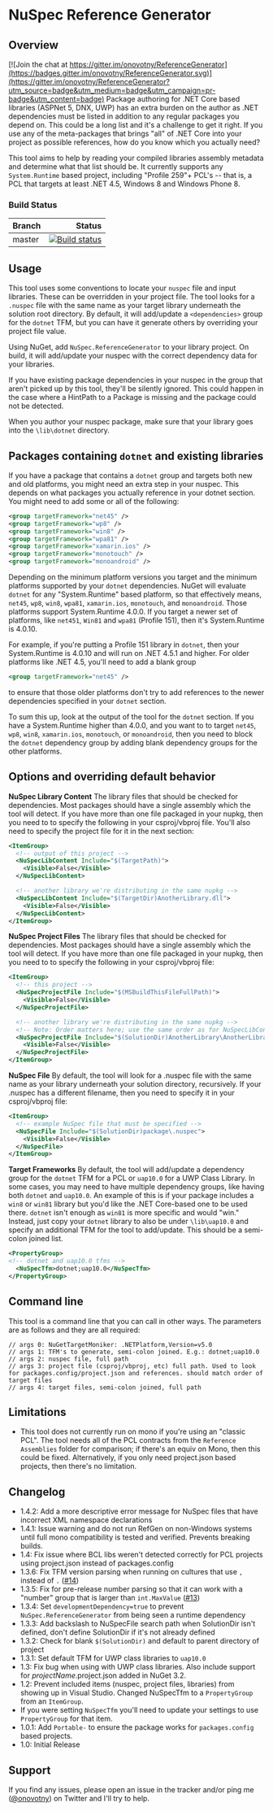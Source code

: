 # NuSpec Reference Generator
## Overview

[![Join the chat at https://gitter.im/onovotny/ReferenceGenerator](https://badges.gitter.im/onovotny/ReferenceGenerator.svg)](https://gitter.im/onovotny/ReferenceGenerator?utm_source=badge&utm_medium=badge&utm_campaign=pr-badge&utm_content=badge)
Package authoring for .NET Core based libraries (ASPNet 5, DNX, UWP) has an extra burden on the author as .NET dependencies must be listed in addition to any regular packages you depend on. This could be a long list and it's a challenge to get it right. If you use any of the meta-packages that brings "all" of .NET Core into your project as possible references, how do you know which you actually need?

This tool aims to help by reading your compiled libraries assembly metadata and determine what that list should be. It currently supports any `System.Runtime` based project, including "Profile 259"+ PCL's -- that is, a PCL that targets at least .NET 4.5, Windows 8 and Windows Phone 8.

### Build Status
|Branch | Status|
|:-------|-------:|
| master |[![Build status](https://ci.appveyor.com/api/projects/status/6h5oj7x2ld4mi6at/branch/master?svg=true)](https://ci.appveyor.com/project/onovotny/referencegenerator/branch/master)|


## Usage
This tool uses some conventions to locate your `nuspec` file and input libraries. These can be overridden in your project file. The tool looks for a `.nuspec` file with the same name as your target library underneath the solution root directory. By default, it will add/update a `<dependencies>` group for the `dotnet` TFM, but you can have it generate others by overriding your project file value.

Using NuGet, add `NuSpec.ReferenceGenerator` to your library project. On build, it will add/update your nuspec with the correct dependency data for your libraries.

If you have existing package dependencies in your nuspec in the group that aren't picked up by this tool, they'll be silently ignored. This could happen in the case where a HintPath to a Package is missing and the package could not be detected.

When you author your nuspec package, make sure that your library goes into the `\lib\dotnet` directory.

## Packages containing `dotnet` and existing libraries
If you have a package that contains a `dotnet` group and targets both new and old platforms, you might need an extra step in your nuspec. This depends on what packages you actually reference in your dotnet section. You might need to add some or all of the following:
```xml
<group targetFramework="net45" />
<group targetFramework="wp8" />
<group targetFramework="win8" />
<group targetFramework="wpa81" />
<group targetFramework="xamarin.ios" />
<group targetFramework="monotouch" />
<group targetFramework="monoandroid" />
```
Depending on the minimum platform versions you target and the minimum platforms supported by your `dotnet` dependencies. NuGet will evaluate `dotnet` for any "System.Runtime" based platform, so that effectively means, `net45`, `wp8`, `win8`, `wpa81`, `xamarin.ios`, `monotouch`, and `monoandroid`. Those platforms support System.Runtime 4.0.0. If you target a newer set of platforms, like `net451`, `Win81` and `wpa81` (Profile 151), then it's System.Runtime is 4.0.10.

For example, if you're putting a Profile 151 library in `dotnet`, then your System.Runtime is 4.0.10 and will run on .NET 4.5.1 and higher. For older platforms like .NET 4.5, you'll need to add a blank group
```xml
<group targetFramework="net45" />
```
to ensure that those older platforms don't try to add references to the newer dependencies specified in your `dotnet` section.

To sum this up, look at the output of the tool for the `dotnet` section. If you have a System.Runtime higher than 4.0.0, and you want to to target `net45`, `wp8`, `win8`,  `xamarin.ios`, `monotouch`, or `monoandroid`, then you need to block the `dotnet` dependency group by adding blank dependency groups for the other platforms.

## Options and overriding default behavior

**NuSpec Library Content**
The library files that should be checked for dependencies. Most packages should have a single assembly which the tool will detect. If you have more than one file packaged in your nupkg, then you need to to specify the following in your csproj/vbproj file. You'll also need to specify the project file for it in the next section:
```xml
<ItemGroup>
  <!-- output of this project -->
  <NuSpecLibContent Include="$(TargetPath)">
    <Visible>False</Visible>
  </NuSpecLibContent>

  <!-- another library we're distributing in the same nupkg -->
  <NuSpecLibContent Include="$(TargetDir)AnotherLibrary.dll">
    <Visible>False</Visible>
  </NuSpecLibContent>
</ItemGroup>
```

**NuSpec Project Files**
The library files that should be checked for dependencies. Most packages should have a single assembly which the tool will detect. If you have more than one file packaged in your nupkg, then you need to to specify the following in your csproj/vbproj file:
```xml
<ItemGroup>
  <!-- this project -->
  <NuSpecProjectFile Include="$(MSBuildThisFileFullPath)">
    <Visible>False</Visible>
  </NuSpecProjectFile>

  <!-- another library we're distributing in the same nupkg -->
  <!-- Note: Order matters here; use the same order as for NuSpecLibContent -->
  <NuSpecProjectFile Include="$(SolutionDir)AnotherLibrary\AnotherLibrary.csproj">
    <Visible>False</Visible>
  </NuSpecProjectFile>
</ItemGroup>
```

**NuSpec File**
By default, the tool will look for a .nuspec file with the same name as your library underneath your solution directory, recursively. If your .nuspec has a different filename, then you need to specify it in your csproj/vbproj file:
```xml
<ItemGroup>
  <!-- example NuSpec file that must be specified -->
  <NuSpecFile Include="$(SolutionDir)package\.nuspec">
    <Visible>False</Visible>
  </NuSpecFile>
</ItemGroup>
```

**Target Frameworks**
By default, the tool will add/update a dependency group for the `dotnet` TFM for a PCL or `uap10.0` for a UWP Class Library.
In some cases, you may need to have multiple dependency groups, like having both `dotnet` and `uap10.0`. An example of this is if your package includes a `win8` or `win81` library but you'd like the .NET Core-based one to be used there. `dotnet` isn't enough as `win81` is more specific and would "win." Instead, just copy your `dotnet` library to also be under `\lib\uap10.0` and specify an additional TFM for the tool to add/update. This should be a semi-colon joined list.
```xml
<PropertyGroup>
<!-- dotnet and uap10.0 tfms -->
  <NuSpecTfm>dotnet;uap10.0</NuSpecTfm>
</PropertyGroup>
```

## Command line
This tool is a command line that you can call in other ways. The parameters are as follows and they are all required:

```
// args 0: NuGetTargetMoniker: .NETPlatform,Version=v5.0
// args 1: TFM's to generate, semi-colon joined. E.g.: dotnet;uap10.0
// args 2: nuspec file, full path
// args 3: project file (csproj/vbproj, etc) full path. Used to look for packages.config/project.json and references. should match order of target files
// args 4: target files, semi-colon joined, full path
```

## Limitations
- This tool does not currently run on mono if you're using an "classic PCL". The tool needs all of the PCL contracts from the `Reference Assemblies` folder for comparison; if there's an equiv on Mono, then this could be fixed. Alternatively, if you only need project.json based projects, then there's no limitation.

## Changelog
- 1.4.2: Add a more descriptive error message for NuSpec files that have incorrect XML namespace declarations
- 1.4.1: Issue warning and do not run RefGen on non-Windows systems until full mono compatibility is tested and verified. Prevents breaking builds.
- 1.4: Fix issue where BCL libs weren't detected correctly for PCL projects using project.json instead of packages.config
- 1.3.6: Fix TFM version parsing when running on cultures that use `,` instead of `.` ([#14](https://github.com/onovotny/ReferenceGenerator/issues/14))
- 1.3.5: Fix for pre-release number parsing so that it can work with a "number" group that is larger than `int.MaxValue` ([#13](https://github.com/onovotny/ReferenceGenerator/pull/13))
- 1.3.4: Set `developmentDependency=true` to prevent `NuSpec.ReferenceGenerator` from being seen a runtime dependency
- 1.3.3: Add backslash to NuSpecFile search path when SolutionDir isn't defined, don't define SolutionDir if it's not already defined
- 1.3.2: Check for blank `$(SolutionDir)` and default to parent directory of project
- 1.3.1: Set default TFM for UWP class libraries to `uap10.0`
- 1.3: Fix bug when using with UWP class libraries. Also include support for *projectName*.project.json added in NuGet 3.2.
- 1.2: Prevent included items (nuspec, project files, libraries) from showing up in Visual Studio. Changed NuSpecTfm to a `PropertyGroup` from an `ItemGroup`.
- If you were setting `NuSpecTfm` you'll need to update your settings to use `PropertyGroup` for that item.
- 1.0.1: Add `Portable-` to ensure the package works for `packages.config` based projects.
- 1.0: Initial Release

## Support
If you find any issues, please open an issue in the tracker and/or ping me ([@onovotny](https://twitter.com/onovotny)) on Twitter and I'll try to help.
